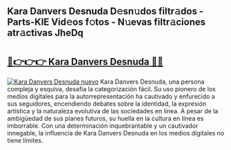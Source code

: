 ## Kara Danvers Desnuda D𝚎sn𝚞dos filtr𝚊dos - Parts-KlE Vid𝚎os f𝚘tos - N𝚞evas filtr𝚊ciones atr𝚊ctivas JheDq

# <h2><a href="http://mb85dqb.tromn.icu/?c=Kara+Danvers+Desnuda">🔗👉👉👉 Kara Danvers Desnuda 🔗🔗</a></h2>

[![Kara Danvers Desnuda nuevo](https://i.imgur.com/pEAQMta.gif)](http://mb85dqb.tromn.icu/?c=Kara+Danvers+Desnuda)
Kara Danvers Desnuda, una persona compleja y esquiva, desafía la categorización fácil. Su uso pionero de los medios digitales para la autorrepresentación ha cautivado y enfurecido a sus seguidores, encendiendo debates sobre la identidad, la expresión artística y la naturaleza evolutiva de las sociedades en línea. A pesar de la ambigüedad de sus planes futuros, su huella en la cultura en línea es imborrable. Con una determinación inquebrantable y un cautivador innegable, la influencia de Kara Danvers Desnuda en los medios digitales no tiene límites.
